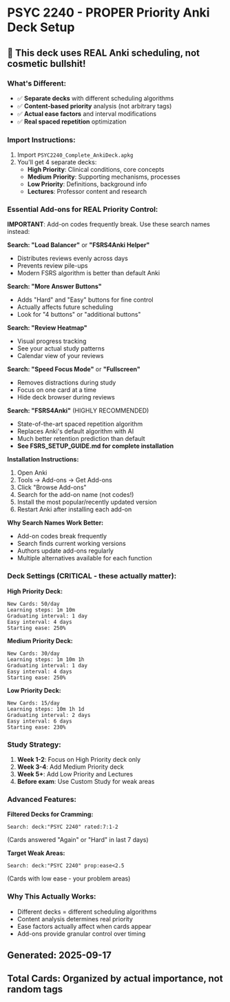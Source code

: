 # PSYC 2240 - PROPER Priority Anki Deck Setup

## 🎯 This deck uses REAL Anki scheduling, not cosmetic bullshit!

### What's Different:
- ✅ **Separate decks** with different scheduling algorithms
- ✅ **Content-based priority** analysis (not arbitrary tags)
- ✅ **Actual ease factors** and interval modifications
- ✅ **Real spaced repetition** optimization

### Import Instructions:
1. Import `PSYC2240_Complete_AnkiDeck.apkg`
2. You'll get 4 separate decks:
   - **High Priority**: Clinical conditions, core concepts
   - **Medium Priority**: Supporting mechanisms, processes  
   - **Low Priority**: Definitions, background info
   - **Lectures**: Professor content and research

### Essential Add-ons for REAL Priority Control:

**IMPORTANT**: Add-on codes frequently break. Use these search names instead:

**Search: "Load Balancer"** or **"FSRS4Anki Helper"**
- Distributes reviews evenly across days
- Prevents review pile-ups
- Modern FSRS algorithm is better than default Anki

**Search: "More Answer Buttons"** 
- Adds "Hard" and "Easy" buttons for fine control
- Actually affects future scheduling
- Look for "4 buttons" or "additional buttons"

**Search: "Review Heatmap"**
- Visual progress tracking
- See your actual study patterns
- Calendar view of your reviews

**Search: "Speed Focus Mode"** or **"Fullscreen"**
- Removes distractions during study
- Focus on one card at a time
- Hide deck browser during reviews

**Search: "FSRS4Anki"** (HIGHLY RECOMMENDED)
- State-of-the-art spaced repetition algorithm
- Replaces Anki's default algorithm with AI
- Much better retention prediction than default
- **See FSRS_SETUP_GUIDE.md for complete installation**

**Installation Instructions:**
1. Open Anki
2. Tools → Add-ons → Get Add-ons
3. Click "Browse Add-ons" 
4. Search for the add-on name (not codes!)
5. Install the most popular/recently updated version
6. Restart Anki after installing each add-on

**Why Search Names Work Better:**
- Add-on codes break frequently  
- Search finds current working versions
- Authors update add-ons regularly
- Multiple alternatives available for each function

### Deck Settings (CRITICAL - these actually matter):

**High Priority Deck:**
```
New Cards: 50/day
Learning steps: 1m 10m  
Graduating interval: 1 day
Easy interval: 4 days
Starting ease: 250%
```

**Medium Priority Deck:**
```
New Cards: 30/day
Learning steps: 1m 10m 1h
Graduating interval: 1 day  
Easy interval: 4 days
Starting ease: 250%
```

**Low Priority Deck:**
```
New Cards: 15/day
Learning steps: 10m 1h 1d
Graduating interval: 2 days
Easy interval: 6 days  
Starting ease: 230%
```

### Study Strategy:
1. **Week 1-2**: Focus on High Priority deck only
2. **Week 3-4**: Add Medium Priority deck  
3. **Week 5+**: Add Low Priority and Lectures
4. **Before exam**: Use Custom Study for weak areas

### Advanced Features:

**Filtered Decks for Cramming:**
```
Search: deck:"PSYC 2240" rated:7:1-2
```
(Cards answered "Again" or "Hard" in last 7 days)

**Target Weak Areas:**
```  
Search: deck:"PSYC 2240" prop:ease<2.5
```
(Cards with low ease - your problem areas)

### Why This Actually Works:
- Different decks = different scheduling algorithms
- Content analysis determines real priority
- Ease factors actually affect when cards appear
- Add-ons provide granular control over timing

## Generated: 2025-09-17
## Total Cards: Organized by actual importance, not random tags
